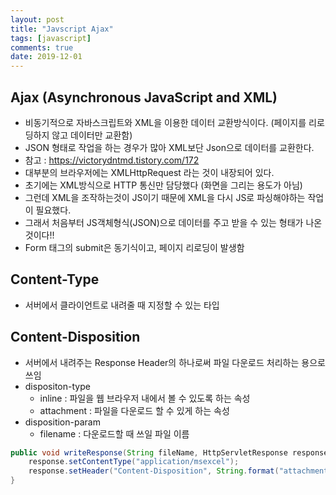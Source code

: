 ```yaml
---
layout: post
title: "Javscript Ajax"
tags: [javascript]
comments: true
date: 2019-12-01
---
```


## Ajax (Asynchronous JavaScript and XML)
- 비동기적으로 자바스크립트와 XML을 이용한 데이터 교환방식이다. (페이지를 리로딩하지 않고 데이터만 교환함)
- JSON 형태로 작업을 하는 경우가 많아 XML보단 Json으로 데이터를 교환한다.
- 참고 : https://victorydntmd.tistory.com/172
- 대부분의 브라우저에는 XMLHttpRequest 라는 것이 내장되어 있다.
- 초기에는 XML방식으로 HTTP 통신만 담당했다 (화면을 그리는 용도가 아님)
- 그런데 XML을 조작하는것이 JS이기 때문에 XML을 다시 JS로 파싱해야하는 작업이 필요했다.
- 그래서 처음부터 JS객체형식(JSON)으로 데이터를 주고 받을 수 있는 형태가 나온것이다!!
- Form 태그의 submit은 동기식이고, 페이지 리로딩이 발생함


## Content-Type
- 서버에서 클라이언트로 내려줄 때 지정할 수 있는 타입 

## Content-Disposition
- 서버에서 내려주는 Response Header의 하나로써 파일 다운로드 처리하는 용으로 쓰임
- dispositon-type
    - inline : 파일을 웹 브라우저 내에서 볼 수 있도록 하는 속성
    - attachment : 파일을 다운로드 할 수 있게 하는 속성
- disposition-param 
    - filename : 다운로드할 때 쓰일 파일 이름
```java
public void writeResponse(String fileName, HttpServletResponse response) throws IOException {
    response.setContentType("application/msexcel");
    response.setHeader("Content-Disposition", String.format("attachment; filename=\"%s\"", URLEncoder.encode(fileName,"UTF-8")));
}
```